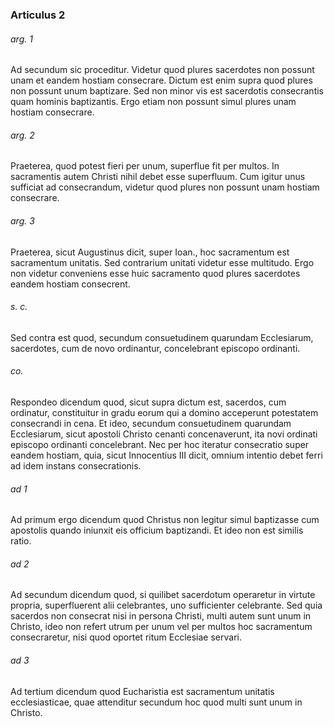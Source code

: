 ### Articulus 2

###### arg. 1
Ad secundum sic proceditur. Videtur quod plures sacerdotes non possunt unam et eandem hostiam consecrare. Dictum est enim supra quod plures non possunt unum baptizare. Sed non minor vis est sacerdotis consecrantis quam hominis baptizantis. Ergo etiam non possunt simul plures unam hostiam consecrare.

###### arg. 2
Praeterea, quod potest fieri per unum, superflue fit per multos. In sacramentis autem Christi nihil debet esse superfluum. Cum igitur unus sufficiat ad consecrandum, videtur quod plures non possunt unam hostiam consecrare.

###### arg. 3
Praeterea, sicut Augustinus dicit, super Ioan., hoc sacramentum est sacramentum unitatis. Sed contrarium unitati videtur esse multitudo. Ergo non videtur conveniens esse huic sacramento quod plures sacerdotes eandem hostiam consecrent.

###### s. c.
Sed contra est quod, secundum consuetudinem quarundam Ecclesiarum, sacerdotes, cum de novo ordinantur, concelebrant episcopo ordinanti.

###### co.
Respondeo dicendum quod, sicut supra dictum est, sacerdos, cum ordinatur, constituitur in gradu eorum qui a domino acceperunt potestatem consecrandi in cena. Et ideo, secundum consuetudinem quarundam Ecclesiarum, sicut apostoli Christo cenanti concenaverunt, ita novi ordinati episcopo ordinanti concelebrant. Nec per hoc iteratur consecratio super eandem hostiam, quia, sicut Innocentius III dicit, omnium intentio debet ferri ad idem instans consecrationis.

###### ad 1
Ad primum ergo dicendum quod Christus non legitur simul baptizasse cum apostolis quando iniunxit eis officium baptizandi. Et ideo non est similis ratio.

###### ad 2
Ad secundum dicendum quod, si quilibet sacerdotum operaretur in virtute propria, superfluerent alii celebrantes, uno sufficienter celebrante. Sed quia sacerdos non consecrat nisi in persona Christi, multi autem sunt unum in Christo, ideo non refert utrum per unum vel per multos hoc sacramentum consecraretur, nisi quod oportet ritum Ecclesiae servari.

###### ad 3
Ad tertium dicendum quod Eucharistia est sacramentum unitatis ecclesiasticae, quae attenditur secundum hoc quod multi sunt unum in Christo.

